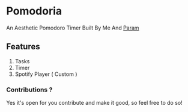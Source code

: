 # Pomodoria
An Aesthetic Pomodoro Timer Built By Me And [Param](https://github.com/paramkhodiyar)

## Features
1. Tasks
2. Timer
3. Spotify Player ( Custom )



### Contributions ?
Yes it's open for you contribute and make it good, so feel free to do so!
